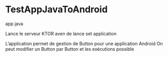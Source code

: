 # TestAppJavaToAndroid
app java

Lance le serveur KTOR aven de lance set application

L’application permet de gestion de Button pour une application Android
On peut modifier un Button par Button et les exécutions possible

